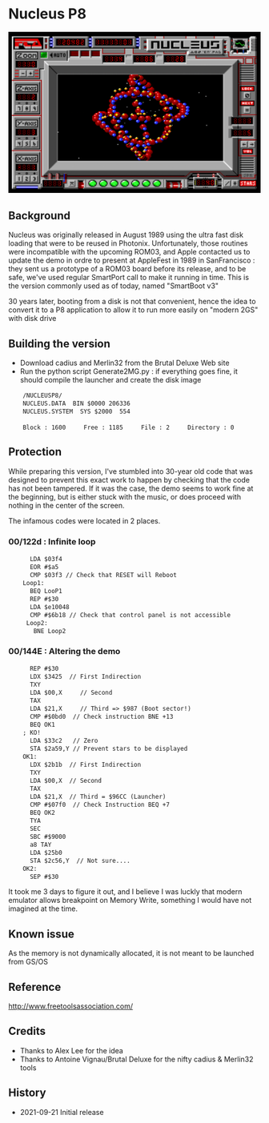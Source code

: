 # Nucleus P8

![Nucleus Screenshot](https://raw.githubusercontent.com/ogoguel/nucleus-p8/master/screenshots/nucleus.png)

## Background


Nucleus was originally released in August 1989 using the ultra fast disk loading that were to be reused in Photonix.
Unfortunately, those routines were incompatible with the upcoming ROM03, and Apple contacted us to update the demo in ordre to present at AppleFest in 1989 in SanFrancisco : they sent us a prototype of a ROM03 board before its release, and to be safe, we've used regular SmartPort call to make it running in time.
This is the version commonly used as of today, named "SmartBoot v3"

30 years later, booting from a disk is not that convenient, hence the idea to convert it to a P8 application to allow it to run more easily on "modern 2GS" with disk drive

## Building the version
* Download cadius and Merlin32 from the Brutal Deluxe Web site
* Run the python script Generate2MG.py : if everything goes fine, it should compile the launcher and create the disk image
   
```
    /NUCLEUSP8/
    NUCLEUS.DATA  BIN $0000 206336 
    NUCLEUS.SYSTEM  SYS $2000  554  
       
    Block : 1600     Free : 1185     File : 2     Directory : 0
```

## Protection
While preparing this version, I've stumbled into 30-year old code that was designed to prevent this exact work to happen by checking that the code has not been tampered.
If it was the case, the demo seems to work fine at the beginning, but is either stuck with the music, or does proceed with nothing in the center of the screen.

The infamous codes were located in 2 places.

### 00/122d : Infinite loop

```
      LDA $03f4
      EOR #$a5
      CMP $03f3 // Check that RESET will Reboot
    Loop1:
      BEQ LooP1
      REP #$30
      LDA $e10048
      CMP #$6b18 // Check that control panel is not accessible
     Loop2:
       BNE Loop2
```

### 00/144E : Altering the demo

```
	  REP #$30  
      LDX $3425  // First Indirection
	  TXY  
	  LDA $00,X  	// Second
	  TAX  
	  LDA $21,X  	// Third => $987 (Boot sector!)
	  CMP #$0bd0  // Check instruction BNE +13  
	  BEQ OK1  
	; KO!
	  LDA $33c2   // Zero
	  STA $2a59,Y // Prevent stars to be displayed
	OK1:
	  LDX $2b1b  // First Indirection
	  TXY  
	  LDA $00,X  // Second
	  TAX  
	  LDA $21,X  // Third = $96CC (Launcher)
	  CMP #$07f0  // Check Instruction BEQ +7
	  BEQ OK2  
	  TYA  			
	  SEC  
	  SBC #$9000  
	  a8 TAY  
	  LDA $25b0  
	  STA $2c56,Y  // Not sure....
	OK2:
	  SEP #$30  	
```

It took me 3 days to figure it out, and I believe I was luckly that modern emulator allows breakpoint on Memory Write, something I would have not imagined at the time.

## Known issue
As the memory is not dynamically allocated, it is not meant to be launched from GS/OS

## Reference
http://www.freetoolsassociation.com/

## Credits
* Thanks to Alex Lee for the idea
* Thanks to Antoine Vignau/Brutal Deluxe for the nifty cadius & Merlin32 tools

## History
* 2021-09-21 Initial release